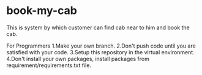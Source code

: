 # book-my-cab
This is system by which customer can find cab near to him and book the cab.

For Programmers
1.Make your own branch.
2.Don't push code until you are satisfied with your code.
3.Setup this repository in the virtual environment.
4.Don't install your own packages, install packages from requirement/requirements.txt file.
